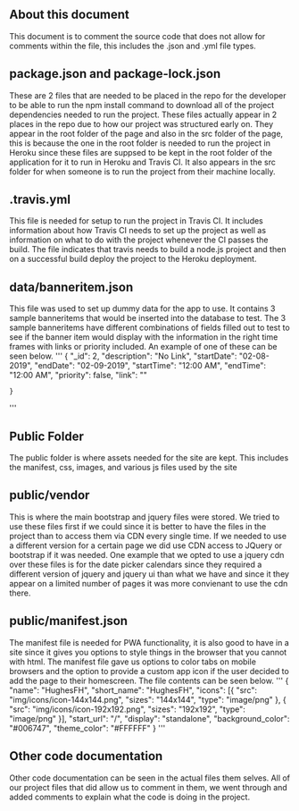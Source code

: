 ## About this document
This document is to comment the source code that does not allow for comments within the file, this includes the .json and .yml file types.

## package.json and package-lock.json
These are 2 files that are needed to be placed in the repo for the developer to be able to run the npm install command to 
download all of the project dependencies needed to run the project.  These files actually appear in 2 places in the repo due to how our project
was structured early on.  They appear in the root folder of the page and also in the src folder of the page, this is because the one in the
root folder is needed to run the project in Heroku since these files are suppsed to be kept in the root folder of the application for it to run
in Heroku and Travis CI.  It also appears in the src folder for when someone is to run the project from their machine locally.

## .travis.yml
This file is needed for setup to run the project in Travis CI.  It includes information about how Travis CI needs to set up the project as
well as information on what to do with the project whenever the CI passes the build.  The file indicates that travis needs to build a 
node.js project and then on a successful build deploy the project to the Heroku deployment.

## data/banneritem.json
This file was used to set up dummy data for the app to use.  It contains 3 sample banneritems that would be inserted into the database to test.
The 3 sample banneritems have different combinations of fields filled out to test to see if the banner item would display with the information
in the right time frames with links or priority included.  An example of one of these can be seen below.
'''
{
        "_id":  2,
        "description": "No Link",
        "startDate": "02-08-2019",
        "endDate": "02-09-2019",
        "startTime": "12:00 AM",
        "endTime": "12:00 AM",
        "priority": false,
        "link": ""
        
    }
'''

## Public Folder
The public folder is where assets needed for the site are kept.  This includes the manifest, css, images, and various js files used by the site

## public/vendor
This is where the main bootstrap and jquery files were stored.  We tried to use these files first if we could since it is better to have the files
in the project than to access them via CDN every single time.  If we needed to use a different version for a certain page we did use CDN access
to JQuery or bootstrap if it was needed.  One example that we opted to use a jquery cdn over these files is for the date picker calendars
since they required a different version of jquery and jquery ui than what we have and since it they appear on a limited number of pages it was more
convienant to use the cdn there.

## public/manifest.json
The manifest file is needed for PWA functionality, it is also good to have in a site since it gives you options to style things in the
browser that you cannot with html.  The manifest file gave us options to color tabs on mobile browsers and the option to provide a
custom app icon if the user decided to add the page to their homescreen. The file contents can be seen below.
'''
{
  "name": "HughesFH",
  "short_name": "HughesFH",
  "icons": [{
      "src": "img/icons/icon-144x144.png",
      "sizes": "144x144",
      "type": "image/png"
    }, {
      "src": "img/icons/icon-192x192.png",
      "sizes": "192x192",
      "type": "image/png"
    }],
  "start_url": "/",
  "display": "standalone",
  "background_color": "#006747",
  "theme_color": "#FFFFFF"
}
'''

## Other code documentation
Other code documentation can be seen in the actual files them selves.  All of our project files that did allow us to comment in them, 
we went through and added comments to explain what the code is doing in the project.
